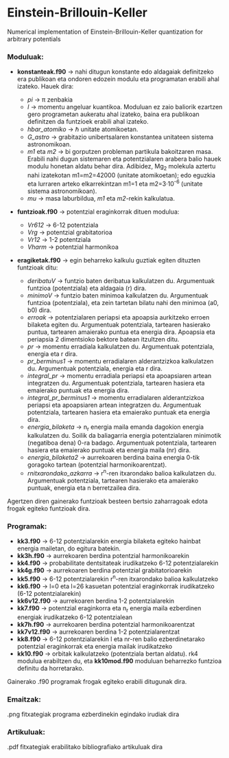 # Einstein-Brillouin-Keller
Numerical implementation of Einstein-Brillouin-Keller quantization for arbitrary potentials

### Moduluak:
* **konstanteak.f90** &rarr; nahi ditugun konstante edo aldagaiak definitzeko era publikoan eta ondoren edozein modulu eta programatan erabili ahal izateko. Hauek dira:
  * *pi* &rarr; &pi; zenbakia
  * *l* &rarr; momentu angeluar kuantikoa. Moduluan ez zaio baliorik ezartzen gero programetan aukeratu ahal izateko, baina era publikoan definitzen da funtzioek erabili ahal izateko.
  * *hbar_atomiko* &rarr; &#8463; unitate atomikoetan.
  * *G_astro* &rarr; grabitazio unibertsalaren konstantea unitateen sistema astronomikoan.
  * *m1* eta *m2* &rarr; bi gorputzen probleman partikula bakoitzaren masa. Erabili nahi dugun sistemaren eta potentzialaren arabera balio hauek modulu honetan aldatu behar dira. Adibidez, Mg<sub>2</sub> molekula aztertu nahi izatekotan m1=m2=42000 (unitate atomikoetan); edo eguzkia eta lurraren arteko elkarrekintzan m1=1 eta m2=3·10<sup>-6</sup> (unitate sistema astronomikoan).
  * *mu* &rarr; masa laburbildua, *m1* eta *m2*-rekin kalkulatua.

* **funtzioak.f90** &rarr; potentzial eraginkorrak dituen modulua:
  * *Vr612* &rarr; 6-12 potentziala
  * *Vrg* &rarr; potentzial grabitatorioa
  * *Vr12* &rarr; 1-2 potentziala
  * *Vharm* &rarr; potentzial harmonikoa

* **eragiketak.f90** &rarr; egin beharreko kalkulu guztiak egiten dituzten funtzioak ditu:
  * *deribatuV* &rarr; funtzio baten deribatua kalkulatzen du. Argumentuak funtzioa (potentziala) eta aldagaia (r) dira.
  * *minimoV* &rarr; funtzio baten minimoa kalkulatzen du. Argumentuak funtzioa (potentziala), eta zein tartetan bilatu nahi den minimoa (a0, b0) dira.
  * *erroak* &rarr; potentzialaren periapsi eta apoapsia aurkitzeko erroen bilaketa egiten du. Argumentuak potentziala, tartearen hasierako puntua, tartearen amaierako puntua eta energia dira. Apoapsia eta periapsia 2 dimentsioko bektore batean itzultzen ditu.
  * *pr* &rarr; momentu erradiala kalkulatzen du. Argumentuak potentziala, energia eta r dira.
  * *pr_berminus1* &rarr; momentu erradialaren alderantzizkoa kalkulatzen du. Argumentuak potentziala, energia eta r dira.
  * *integral_pr* &rarr; momentu erradiala periapsi eta apoapsiaren artean integratzen du. Argumentuak potentziala, tartearen hasiera eta emaierako puntuak eta energia dira.
  * *integral_pr_berminus1* &rarr; momentu erradialaren alderantzizkoa periapsi eta apoapsiaren artean integratzen du. Argumentuak potentziala, tartearen hasiera eta emaierako puntuak eta energia dira.
  * *energia_bilaketa* &rarr; n<sub>r</sub> energia maila emanda dagokion energia kalkulatzen du. Soilik da baliagarria energia potentzialaren minimotik (negatiboa dena) 0-ra badago. Argumentuak potentziala, tartearen hasiera eta emaierako puntuak eta energia maila (nr) dira.
  * *energia_bilaketa2* &rarr; aurrekoaren berdina baina energia 0-tik goragoko tartean (potentzial harmonikoarentzat).
  * *rnitxarondako_azkarra* &rarr; r<sup>n</sup>-ren itxarondako balioa kalkulatzen du. Argumentuak potentziala, tartearen hasierako eta amaierako puntuak, energia eta n berretzailea dira.

Agertzen diren gainerako funtzioak besteen bertsio zaharragoak edota frogak egiteko funtzioak dira.

### Programak:
* **kk3.f90** &rarr; 6-12 potentzialarekin energia bilaketa egiteko hainbat energia mailetan, do egitura batekin.
* **kk3h.f90** &rarr; aurrekoaren berdina potentzial harmonikoarekin
* **kk4.f90** &rarr; probabilitate dentsitateak irudikatzeko 6-12 potentzialarekin
* **kk4g.f90** &rarr; aurrekoaren berdina potentzial grabitatorioarekin
* **kk5.f90** &rarr; 6-12 potentzialarekin r<sup>n</sup>-ren itxarondako balioa kalkulatzeko
* **kk6.f90** &rarr; l=0 eta l=26 kasuetan potentzial eraginkorrak irudikatzeko (6-12 potentzialarekin)
* **kk6v12.f90** &rarr; aurrekoaren berdina 1-2 potentzialarekin
* **kk7.f90** &rarr; potentzial eraginkorra eta n<sub>r</sub> energia maila ezberdinen energiak irudikatzeko 6-12 potentzialean
* **kk7h.f90** &rarr; aurrekoaren berdina potentzial harmonikoarentzat
* **kk7v12.f90** &rarr; aurrekoaren berdina 1-2 potentzialarentzat
* **kk8.f90** &rarr; 6-12 potentzialarekin l eta nr-ren balio ezberdinetarako potentzial eraginkorrak eta energia mailak irudikatzeko
* **kk10.f90** &rarr; orbitak kalkulatzeko (potentziala bertan aldatu). rk4 modulua erabiltzen du, eta **kk10mod.f90** moduluan beharrezko funtzioa definitu da horretarako.

Gainerako .f90 programak frogak egiteko erabili ditugunak dira.

### Emaitzak:
.png fitxategiak programa ezberdinekin egindako irudiak dira

### Artikuluak:
.pdf fitxategiak erabilitako bibliografiako artikuluak dira
